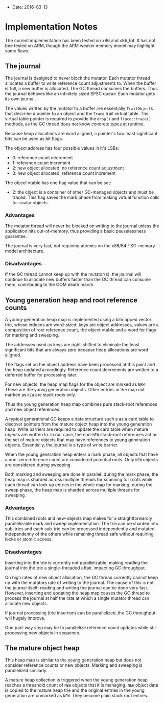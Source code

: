 
* Date: 2016-03-13

# Implementation Notes

The current implementation has been tested on x86 and x86_64. It has not bee tested on
ARM, though the ARM weaker memory model may highlight some flaws.

## The journal

The journal is designed to never block the mutator. Each mutator thread allocates a buffer to
write reference count adjustments to. When the buffer is full, a new buffer is allocated.
The GC thread consumes the buffers. Thus the journal behaves like an infinitely sized
SPSC queue. Each mutator gets its own journal.

The values written by the mutator to a buffer are essentially `TraitObject`s that describe
a pointer to an object and the `Trace` trait virtual table. The virtual table pointer is
required to provide the `drop()` and `Trace::trace()` methods, as the GC thread does not
know concrete types at runtime.

Because heap allocations are word aligned, a pointer's two least significant bits can be used
as bit flags.

The object address has four possible values in it's LSBs:

* 0: reference count decrement
* 1: reference count increment
* 2: new object allocated, no reference count adjustment
* 3: new object allocated, reference count increment

The object vtable has one flag value that can be set:

* 2: the object is a container of other GC-managed objects and must be traced. This flag saves
  the mark phase from making virtual function calls for scalar objects.

### Advantages

The mutator thread will never be blocked on writing to the journal unless the application hits
out-of-memory, thus providing a basic pauselessness guarantee.

The journal is very fast, not requiring atomics on the x86/64 TSO-memory-model architecture.

### Disadvantages

If the GC thread cannot keep up with the mutator(s), the journal will continue to allocate
new buffers faster than the GC thread can consume them, contributing to the OOM death march.

## Young generation heap and root reference counts

A young-generation heap map is implemented using a bitmapped vector trie, whose indeces are
word-sized: keys are object addresses, values are a composition of root reference count, the object
vtable and a word for flags for marking and sweeping.

The addresses used as keys are right-shifted to eliminate the least significant bits that are
always zero because heap allocations are word aligned.

The flags set on the object address have been processed at this point and the heap updated
accordingly. Reference count decrements are written to a deferred buffer for processing later.

For new objects, the heap map flags for the object are marked as `NEW`. These are the young
generation objects. Other entries in the map not marked as `NEW` are stack roots only.

Thus the young generation heap map combines pure stack-root references and new object references.

A typical generational GC keeps a data structure such a as a card table to discover pointers from
the mature object heap into the young generation heap. Write barriers are required to update the
card table when mature objects are written to. In our case, the non-`NEW` stack-root
references act as the set of mature objects that may have references to young generation objects.
Essentially, the journal is a type of write barrier.

When the young generation heap enters a mark phase, all objects that have a non-zero reference
count are considered potential roots. Only `NEW` objects are considered during sweeping.

Both marking and sweeping are done in parallel: during the mark phase, the heap map is sharded across
multiple threads for scanning for roots while each thread can look up entries in the whole map for
marking; during the sweep phase, the heap map is sharded across multiple threads for sweeping.

### Advantages

This combined roots and new-objects map makes for a straightforwardly parallelizable mark and 
sweep implementation. The trie can be sharded into sub-tries and each sub-trie can be processed 
independently and mutated independently of the others while remaining thread safe without 
requiring locks or atomic access.

### Disadvantages

Inserting into the trie is currently not parallelizable, making reading the journal into the trie
a single-threaded affair, impacting GC throughput.

On high rates of new object allocation, the GC thread currently cannot keep up with the
mutators rate of writing to the journal. The cause of this is not the journal itself: reading
and writing the journal can be done very fast. However, inserting and updating the heap map 
causes the GC thread to process the journal at half the rate at which a single mutator thread 
can allocate new objects.

If journal processing (trie insertion) can be parallelized, the GC throughput will hugely improve.

One part-way step may be to parallelize reference count updates while still processing new
objects in sequence.

## The mature object heap

This heap map is similar to the young generation heap but does not consider reference counts
or new objects. Marking and sweeping is parallelized similarly.

A mature heap collection is triggered when the young generation heap reaches a threshold count of
`NEW` objects that it is managing. `NEW` object data is copied to the mature heap trie and
the original entries in the young generation are unmarked as `NEW`. They become plain stack
root entries.

